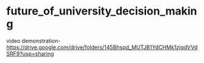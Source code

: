 # future_of_university_decision_making
video demonstration-https://drive.google.com/drive/folders/145Bhspd_MUTJB1YdCHMk1zjgdVVdSRF9?usp=sharing
